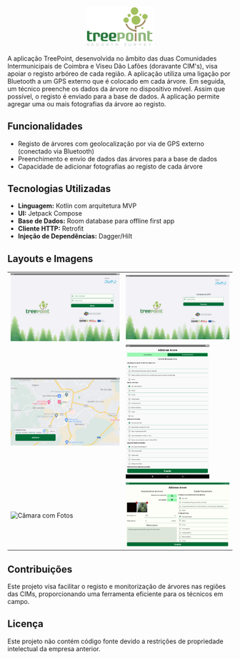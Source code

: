 <div style="text-align: center;">
  <img src="screenshots/logo_app.png" alt="Logo TreePoint" width="150"/>
</div>

A aplicação TreePoint, desenvolvida no âmbito das duas Comunidades Intermunicipais de Coimbra e Viseu Dão Lafões (doravante CIM's), visa apoiar o registo arbóreo de cada região. A aplicação utiliza uma ligação por Bluetooth a um GPS externo que é colocado em cada árvore. Em seguida, um técnico preenche os dados da árvore no dispositivo móvel. Assim que possível, o registo é enviado para a base de dados. A aplicação permite agregar uma ou mais fotografias da árvore ao registo.

## Funcionalidades

- Registo de árvores com geolocalização por via de GPS externo (conectado via Bluetooth)
- Preenchimento e envio de dados das árvores para a base de dados
- Capacidade de adicionar fotografias ao registo de cada árvore

## Tecnologias Utilizadas

- **Linguagem:** Kotlin com arquitetura MVP
- **UI:** Jetpack Compose
- **Base de Dados:** Room database para offline first app
- **Cliente HTTP:** Retrofit
- **Injeção de Dependências:** Dagger/Hilt

## Layouts e Imagens

<table>
  <tr>
    <td>
      <img src="screenshots/01-Login-H.png" alt="Login" width="300"/>
    </td>
    <td>
      <img src="screenshots/02-GPSConfig-H.png" alt="Configuração GPS" width="300"/>
    </td>
  </tr>
  <tr>
    <td>
      <img src="screenshots/03-Mapa.H.png" alt="Mapa" width="300"/>
    </td>
    <td>
      <img src="screenshots/04-Form-EstadoFito-V.png" alt="Formulário Estado Fito" height="300"/>
    </td>
  </tr>
  <tr>
    <td>
        <img src="screenshots/06-Câmara1-ComFotos.png" alt="Câmara com Fotos" width="300"/>
    </td>
    <td>
        <img src="screenshots/05-Formulario-Apagarfoto.png" alt="Formulário Apagar Foto" width="300"/>
    </td>
  </tr>
</table>

## Contribuições

Este projeto visa facilitar o registo e monitorização de árvores nas regiões das CIMs, proporcionando uma ferramenta eficiente para os técnicos em campo.

## Licença

Este projeto não contém código fonte devido a restrições de propriedade intelectual da empresa anterior.